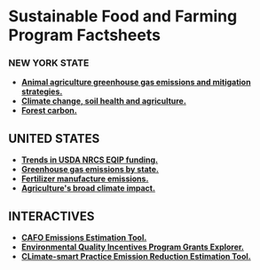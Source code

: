 # Sustainable Food and Farming Program Factsheets

### NEW YORK STATE
* **[Animal agriculture greenhouse gas emissions and mitigation strategies.](https://ejsff.github.io/NY)**
* **[Climate change, soil health and agriculture.](https://ejsff.github.io/NYSOIL/)**
* **[Forest carbon.](https://ejsff.github.io/NYFORESTS/)**

## UNITED STATES
* **[Trends in USDA NRCS EQIP funding.](https://ejsff.github.io/EQIP)**
* **[Greenhouse gas emissions by state.](https://ejsff.github.io/STATEGHGS/)**
* **[Fertilizer manufacture emissions.](https://ejsff.github.io/FERT/)**
* **[Agriculture's broad climate impact.](https://storymaps.arcgis.com/stories/19986409de48403ea7be66fa37e1ff9e)**

## INTERACTIVES
* **[CAFO Emissions Estimation Tool.](https://sustainablefoodfarming.shinyapps.io/CAFOINVENTORY/)**
* **[Environmental Quality Incentives Program Grants Explorer.](https://sustainablefoodfarming.shinyapps.io/EQIP/)**
* **[CLimate-smart Practice Emission Reduction Estimation Tool.](https://sustainablefoodfarming.shinyapps.io/EmissionReductions/)**
